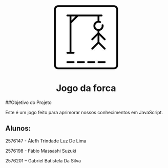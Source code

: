 <div align="center">
<img src="imagemjogo.webp" alt="Logo - EcoRenova" width="200" height="200">
</div>

<h1 align="center"> Jogo da forca </h1>

##Objetivo do Projeto

Este é um jogo feito para aprimorar nossos conhecimentos em JavaScript.

## Alunos: 

2576147 - Álefh Trindade Luz De Lima

2576198 - Fábio Massashi Suzuki

2576201 – Gabriel Batistela Da Silva

